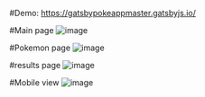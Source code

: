 #Demo:
https://gatsbypokeappmaster.gatsbyjs.io/

#Main page
![image](https://github.com/KimberlyPG/gatsby-pokeapp/assets/65067847/a3e2f289-fbfa-420e-86cf-ee00e98d1d0e)

#Pokemon page
![image](https://user-images.githubusercontent.com/65067847/224187950-005bb9da-85f6-4dfc-b3a6-eab7d379f502.png)

#results page
![image](https://user-images.githubusercontent.com/65067847/224188037-30229704-bdbd-4b53-9b5f-3f177146d320.png)

#Mobile view
![image](https://github.com/KimberlyPG/gatsby-pokeapp/assets/65067847/c8f9c6ea-614d-48cb-be22-8408627e65b7)



